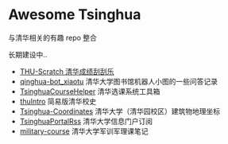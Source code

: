 # Awesome Tsinghua

与清华相关的有趣 repo 整合

长期建设中..


- [THU-Scratch 清华成绩刮刮乐](https://github.com/summivox/thu-scratch)
- [qinghua-bot_xiaotu]( https://github.com/DrayChou/qinghua-bot_xiaotu)  清华大学图书馆机器人小图的一些问答记录
- [TsinghuaCourseHelper](https://github.com/lockehamann/TsinghuaCourseHelper) 清华选课系统工具箱
- [thuIntro](https://github.com/FrankHan/thuIntro) 简易版清华校史
- [Tsinghua-Coordinates](https://github.com/lizy14/Tsinghua-Coordinates) 清华大学（清华园校区）建筑物地理坐标
- [TsinghuaPortalRss](https://github.com/YongkaiWu/TsinghuaPortalRss) 清华大学信息门户订阅
- [military-course](https://github.com/leonzhu42/military-course) 清华大学军训军理课笔记
